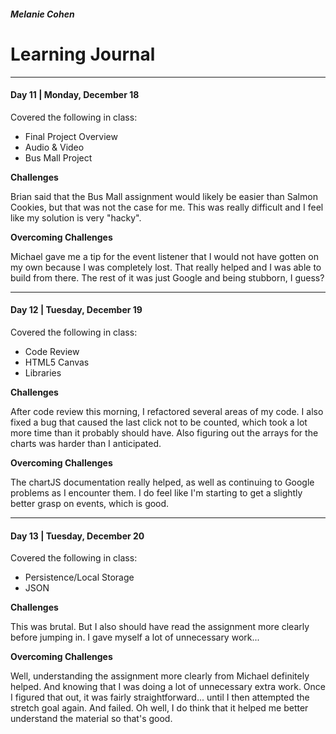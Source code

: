 ##### Melanie Cohen
# Learning Journal
------------------
#### Day 11 | Monday, December 18
Covered the following in class:
- Final Project Overview
- Audio & Video
- Bus Mall Project

**Challenges**

Brian said that the Bus Mall assignment would likely be easier than Salmon Cookies, but that was not the case for me. This was really difficult and I feel like my solution is very "hacky".

**Overcoming Challenges**

Michael gave me a tip for the event listener that I would not have gotten on my own because I was completely lost. That really helped and I was able to build from there. The rest of it was just Google and being stubborn, I guess?

----

#### Day 12 | Tuesday, December 19
Covered the following in class:
- Code Review
- HTML5 Canvas
- Libraries

**Challenges**

After code review this morning, I refactored several areas of my code. I also fixed a bug that caused the last click not to be counted, which took a lot more time than it probably should have. Also figuring out the arrays for the charts was harder than I anticipated.

**Overcoming Challenges**

The chartJS documentation really helped, as well as continuing to Google problems as I encounter them. I do feel like I'm starting to get a slightly better grasp on events, which is good.

----

#### Day 13 | Tuesday, December 20
Covered the following in class:
- Persistence/Local Storage
- JSON

**Challenges**

This was brutal. But I also should have read the assignment more clearly before jumping in. I gave myself a lot of unnecessary work...

**Overcoming Challenges**

Well, understanding the assignment more clearly from Michael definitely helped. And knowing that I was doing a lot of unnecessary extra work. Once I figured that out, it was fairly straightforward... until I then attempted the stretch goal again. And failed. Oh well, I do think that it helped me better understand the material so that's good.

